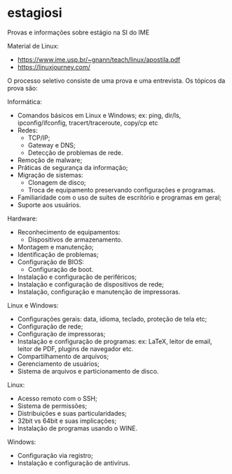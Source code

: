 # estagiosi
Provas e informações sobre estágio na SI do IME

Material de Linux:
  - https://www.ime.usp.br/~gnann/teach/linux/apostila.pdf
  - https://linuxjourney.com/

O processo seletivo consiste de uma prova e uma entrevista. Os tópicos da prova são:

Informática:
  - Comandos básicos em Linux e Windows;
    ex: ping, dir/ls, ipconfig/ifconfig, tracert/traceroute, copy/cp etc
  - Redes:
    - TCP/IP;
    - Gateway e DNS;
    - Detecção de problemas de rede.
  - Remoção de malware;
  - Práticas de segurança da informação;
  - Migração de sistemas:
    - Clonagem de disco;
    - Troca de equipamento preservando configurações e programas.
  - Familiaridade com o uso de suítes de escritório e programas em geral;
  - Suporte aos usuários.

Hardware:
  - Reconhecimento de equipamentos:
    - Dispositivos de armazenamento.
  - Montagem e manutenção;
  - Identificação de problemas;
  - Configuração de BIOS:
    - Configuração de boot.
  - Instalação e configuração de periféricos;
  - Instalação e configuração de dispositivos de rede;
  - Instalação, configuração e manutenção de impressoras.

Linux e Windows:
  - Configurações gerais: data, idioma, teclado, proteção de tela etc;
  - Configuração de rede;
  - Configuração de impressoras;
  - Instalação e configuração de programas:
    ex: LaTeX, leitor de email, leitor de PDF, plugins de navegador etc.
  - Compartilhamento de arquivos;
  - Gerenciamento de usuários;
  - Sistema de arquivos e particionamento de disco.

Linux:
  - Acesso remoto com o SSH;
  - Sistema de permissões;
  - Distribuições e suas particularidades;
  - 32bit vs 64bit e suas implicações;
  - Instalação de programas usando o WINE.

Windows:
  - Configuração via registro;
  - Instalação e configuração de antivírus.
